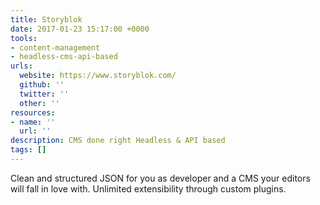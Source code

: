 ```yaml
---
title: Storyblok
date: 2017-01-23 15:17:00 +0000
tools:
- content-management
- headless-cms-api-based
urls:
  website: https://www.storyblok.com/
  github: ''
  twitter: ''
  other: ''
resources:
- name: ''
  url: ''
description: CMS done right Headless & API based
tags: []
---
```

Clean and structured JSON for you as developer and a CMS your editors will fall in love with. Unlimited extensibility through custom plugins.
